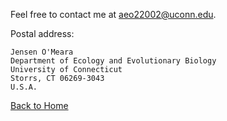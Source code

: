 

Feel free to contact me at <aeo22002@uconn.edu>.

Postal address: 

    Jensen O'Meara
    Department of Ecology and Evolutionary Biology 
    University of Connecticut 
    Storrs, CT 06269-3043
    U.S.A.

[Back to Home](https://jensenomeara.github.io/)
